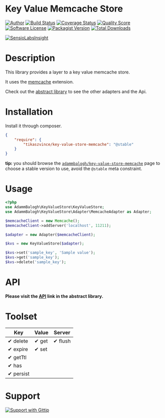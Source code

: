 # Key Value Memcache Store

[![Author](http://img.shields.io/badge/author-@adammbalogh-blue.svg?style=flat)](https://twitter.com/adammbalogh)
[![Build Status](https://img.shields.io/travis/adammbalogh/key-value-store-memcache/master.svg?style=flat)](https://travis-ci.org/adammbalogh/key-value-store-memcache)
[![Coverage Status](https://img.shields.io/coveralls/adammbalogh/key-value-store-memcache.svg?style=flat)](https://coveralls.io/r/adammbalogh/key-value-store-memcache)
[![Quality Score](https://img.shields.io/scrutinizer/g/adammbalogh/key-value-store-memcache.svg?style=flat)](https://scrutinizer-ci.com/g/adammbalogh/key-value-store-memcache)
[![Software License](https://img.shields.io/badge/license-MIT-blue.svg?style=flat)](LICENSE)
[![Packagist Version](https://img.shields.io/packagist/v/adammbalogh/key-value-store-memcache.svg?style=flat)](https://packagist.org/packages/adammbalogh/key-value-store-memcache)
[![Total Downloads](https://img.shields.io/packagist/dt/adammbalogh/key-value-store-memcache.svg?style=flat)](https://packagist.org/packages/adammbalogh/key-value-store-memcache)

[![SensioLabsInsight](https://insight.sensiolabs.com/projects/8c151f77-b059-400b-bead-b47bd8cc69cc/small.png)](https://insight.sensiolabs.com/projects/8c151f77-b059-400b-bead-b47bd8cc69cc)

# Description

This library provides a layer to a key value memcache store.

It uses the [memcache](http://docs.php.net/manual/en/book.memcache.php) extension.

Check out the [abstract library](https://github.com/adammbalogh/key-value-store) to see the other adapters and the Api.

# Installation

Install it through composer.

```json
{
    "require": {
        "tikaszvince/key-value-store-memcache": "@stable"
    }
}
```

**tip:** you should browse the [`adammbalogh/key-value-store-memcache`](https://packagist.org/packages/adammbalogh/key-value-store-memcache)
page to choose a stable version to use, avoid the `@stable` meta constraint.

# Usage

```php
<?php
use AdammBalogh\KeyValueStore\KeyValueStore;
use AdammBalogh\KeyValueStore\Adapter\MemcacheAdapter as Adapter;

$memcacheClient = new Memcache();
$memcacheClient->addServer('localhost', 11211);

$adapter = new Adapter($memcacheClient);

$kvs = new KeyValueStore($adapter);

$kvs->set('sample_key', 'Sample value');
$kvs->get('sample_key');
$kvs->delete('sample_key');
```

# API

**Please visit the [API](https://github.com/adammbalogh/key-value-store#api) link in the abstract library.**

# Toolset

| Key                 | Value               | Server           |
|------------------   |---------------------|------------------|
| ✔ delete            | ✔ get               | ✔ flush          |
| ✔ expire            | ✔ set               |                  |
| ✔ getTtl            |                     |                  |
| ✔ has               |                     |                  |
| ✔ persist           |                     |                  |

# Support

[![Support with Gittip](http://img.shields.io/gittip/adammbalogh.svg?style=flat)](https://www.gittip.com/adammbalogh/)
